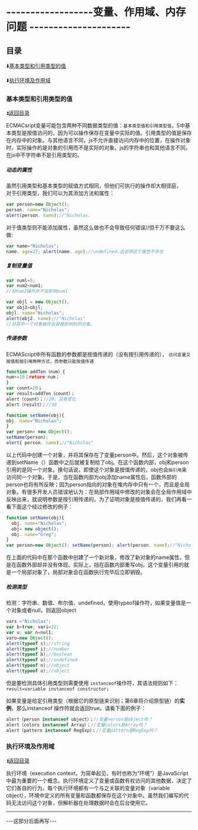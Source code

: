 # ------------------变量、作用域、内存问题 --------------------- #

<p id="title"></p>

## 目录

:arrow_down:<a href="#01">基本类型和引用类型的值 </a>

:arrow_down:<a href="#02">执行环境及作用域   </a>


<p id="01"></p>

### 基本类型和引用类型的值  

:arrow_double_up:<a href="#title">返回目录</a>

ECMACsript变量可能包含两种不同数据类型的值：`基本类型值和引用类型值`，5中基本类型是按值访问的，因为可以操作保存在变量中实际的值。引用类型的值是保存在内存中的对象。与其他语言不同，js不允许直接访问内存中的位置，在操作对象时，实际操作的是对象的引用而不是实际的对象。js的字符串也和其他语言不同，在js中不字符串不是引用类型的。

##### 动态的属性   
虽然引用类型和基本类型的赋值方式相同，但他们可执行的操作却大相径庭，  
对于引用类型，我们可以为其添加方法和属性：   
```js
var person=new Object(); 
person. name="Nicholas"; 
alert(person. name);//"Nicholas.

```   
对于值类型则不能添加属性，虽然这么做也不会导致任何错误//但千万不要这么做:  
```js
var name="Nicholas"; 
name. age=27; alert(name. age);//undefined,这说明这个属性不存在
```

##### 复制变量值   
```js
var numl=5; 
var num2=num1;
//对num2操作并不会影响num1
```

```js
var objl = new Object(); 
var obj2=objl; 
objl. name="Nicholas"; 
alert(obj2. name);//"Nicholas"
//对其中一个对象操作会直接影响别的对象。
```

##### 传递参数   
ECMAScript中所有函数的参数都是按值传递的（没有按引用传递的），
`访问变量又按值和按引用两种方式，而参数只能按值传递` 

```js
function addTen（num）{
num+=10；return num；
}
var count=20；
var result=addTen（count）；
alert（count）；//20，没有变化
alert（result）；//30
```  

```js
function setName(obj){
obj. name="Nicholas";
}
var person= new Object(); 
setName(person); 
alert{ person. name);//"Nicholas"  
```  
以上代码中创建一个对象，并将其保存在了变量person中。然后，这个对象被传递到setName（）函数中之后就被复制给了obj。在这个函数内部，obj和person引用的是同一个对象。换句话说，即使这个对象是按值传递的，obj也会`按引用`来访问同一个对象。于是，当在函数内部为obj添加name属性后，函数外部的 person也将有所反映；因为person指向的对象在堆内存中只有一个，而且是全局对象。有很多开发人员错误地认为：在局部作用域中修改的对象会在全局作用域中反映出来，就说明参数是按引用传递的。为了证明对象是按值传递的，我们再看一看下面这个经过修改的例子：
```js
function setName(obj){
  obj. name="Nicholas"; 
  obj= new object(); 
  obj. name="Greg"; 
}
var person=new Object(); setName(person); alert(person. name);//"Nicholas"
```  
在上面的代码中在那个函数中创建了一个新对象，修改了新对象的name属性，但是在函数外部却并没有体现。实际上，挡在函数内部重写obj，这个变量引用的就是一个局部对象了，局部对象会在函数执行完毕后立即销毁。

##### 检测类型  
检测：字符串、数值、布尔值、undefined，使用typeof操作符，如果变量值是一个对象或者null，则返回object
```js
vars ="Nicholas"; 
var b=true; vari=22;
var u; var n=nul1;
varo=new Object();
alert(typeof s);//string
alert(typeof i);//number
alert(typeof b);//boolean 
alert(typeof u);//undefined 
alert(typeof n);//object
alert(typeof o);//object
```
但是要检测具体引用类型则需要使用 `instanceof`操作符，其语法规则如下：  
`result=variable instanceof constructor;`

如果变量是给定引用类型（根据它的原型链来识别；第6章将介绍原型链）的<b>实例</b>，那么instanceof 操作符就会返回true。请看下面的例子：  
```js
alert（person instanceof object）；//变量>erson是object吗？
alert（colors instanceof Array）；//变量colors是Array吗？
alert（pattern instanceof RegExp）；//变量pattern是RegExp吗？
```

<p id="02"></p>

### 执行环境及作用域  

:arrow_double_up:<a href="#title">返回目录</a>

执行环境（execution context，为简单起见，有时也称为“环境”）是JavaScript中最为重要的一个概念。执行环境定义了变量或函数有权访问的其他数据，决定了它们各自的行为。每个执行环境都有一个与之关联的变量对象（variable object），环境中定义的所有变量和函数都保存在这个对象中。虽然我们编写的代码无法访问这个对象，但解析器在处理数据时会在后台使用它。

 * * *  
---这部分后面再写---







